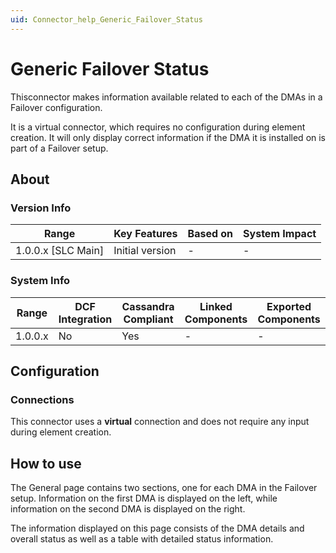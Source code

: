 ```yaml
---
uid: Connector_help_Generic_Failover_Status
---
```


# Generic Failover Status

Thisconnector makes information available related to each of the DMAs in a Failover configuration.

It is a virtual connector, which requires no configuration during element creation. It will only display correct information if the DMA it is installed on is part of a Failover setup.

## About

### Version Info

| **Range**            | **Key Features** | **Based on** | **System Impact** |
|----------------------|------------------|--------------|-------------------|
| 1.0.0.x \[SLC Main\] | Initial version  | \-           | \-                |

### System Info

| **Range** | **DCF Integration** | **Cassandra Compliant** | **Linked Components** | **Exported Components** |
|-----------|---------------------|-------------------------|-----------------------|-------------------------|
| 1.0.0.x   | No                  | Yes                     | \-                    | \-                      |

## Configuration

### Connections

This connector uses a **virtual** connection and does not require any input during element creation.

## How to use

The General page contains two sections, one for each DMA in the Failover setup. Information on the first DMA is displayed on the left, while information on the second DMA is displayed on the right.

The information displayed on this page consists of the DMA details and overall status as well as a table with detailed status information.
